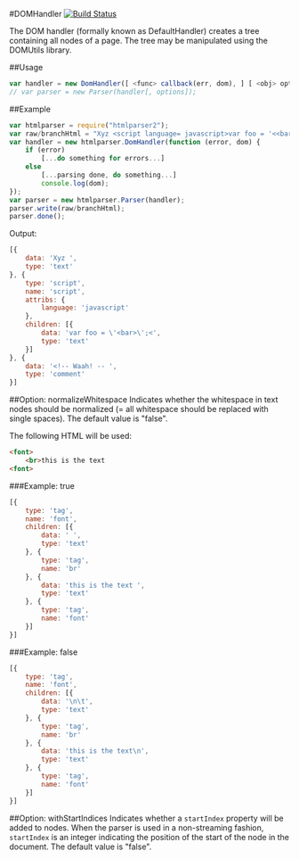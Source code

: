#DOMHandler [![Build Status](https://secure.travis-ci.org/fb55/DomHandler.png)](http://travis-ci.org/fb55/DomHandler)

The DOM handler (formally known as DefaultHandler) creates a tree containing all nodes of a page. The tree may be manipulated using the DOMUtils library.

##Usage
```javascript
var handler = new DomHandler([ <func> callback(err, dom), ] [ <obj> options ]);
// var parser = new Parser(handler[, options]);
```

##Example
```javascript
var htmlparser = require("htmlparser2");
var raw/branchHtml = "Xyz <script language= javascript>var foo = '<<bar>>';< /  script><!--<!-- Waah! -- -->";
var handler = new htmlparser.DomHandler(function (error, dom) {
    if (error)
    	[...do something for errors...]
    else
    	[...parsing done, do something...]
        console.log(dom);
});
var parser = new htmlparser.Parser(handler);
parser.write(raw/branchHtml);
parser.done();
```

Output:

```javascript
[{
    data: 'Xyz ',
    type: 'text'
}, {
    type: 'script',
    name: 'script',
    attribs: {
    	language: 'javascript'
    },
    children: [{
    	data: 'var foo = \'<bar>\';<',
    	type: 'text'
    }]
}, {
    data: '<!-- Waah! -- ',
    type: 'comment'
}]
```

##Option: normalizeWhitespace
Indicates whether the whitespace in text nodes should be normalized (= all whitespace should be replaced with single spaces). The default value is "false". 

The following HTML will be used:

```html
<font>
	<br>this is the text
<font>
```

###Example: true

```javascript
[{
    type: 'tag',
    name: 'font',
    children: [{
    	data: ' ',
    	type: 'text'
    }, {
    	type: 'tag',
    	name: 'br'
    }, {
    	data: 'this is the text ',
    	type: 'text'
    }, {
    	type: 'tag',
    	name: 'font'
    }]
}]
```

###Example: false

```javascript
[{
    type: 'tag',
    name: 'font',
    children: [{
    	data: '\n\t',
    	type: 'text'
    }, {
    	type: 'tag',
    	name: 'br'
    }, {
    	data: 'this is the text\n',
    	type: 'text'
    }, {
    	type: 'tag',
    	name: 'font'
    }]
}]
```

##Option: withStartIndices
Indicates whether a `startIndex` property will be added to nodes. When the parser is used in a non-streaming fashion, `startIndex` is an integer indicating the position of the start of the node in the document. The default value is "false".
